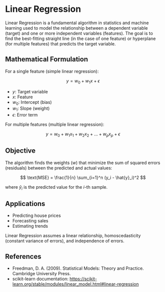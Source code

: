 # Linear Regression

Linear Regression is a fundamental algorithm in statistics and machine learning used to model the relationship between a dependent variable (target) and one or more independent variables (features). The goal is to find the best-fitting straight line (in the case of one feature) or hyperplane (for multiple features) that predicts the target variable.

## Mathematical Formulation
For a single feature (simple linear regression):

$$
y = w_0 + w_1 x + \epsilon
$$

- $y$: Target variable
- $x$: Feature
- $w_0$: Intercept (bias)
- $w_1$: Slope (weight)
- $\epsilon$: Error term

For multiple features (multiple linear regression):

$$
y = w_0 + w_1 x_1 + w_2 x_2 + ... + w_p x_p + \epsilon
$$

## Objective
The algorithm finds the weights ($w$) that minimize the sum of squared errors (residuals) between the predicted and actual values:

$$
\text{MSE} = \frac{1}{n} \sum_{i=1}^n (y_i - \hat{y}_i)^2
$$

where $\hat{y}_i$ is the predicted value for the $i$-th sample.

## Applications
- Predicting house prices
- Forecasting sales
- Estimating trends

Linear Regression assumes a linear relationship, homoscedasticity (constant variance of errors), and independence of errors.

## References
- Freedman, D. A. (2009). Statistical Models: Theory and Practice. Cambridge University Press.
- scikit-learn documentation: https://scikit-learn.org/stable/modules/linear_model.html#linear-regression
